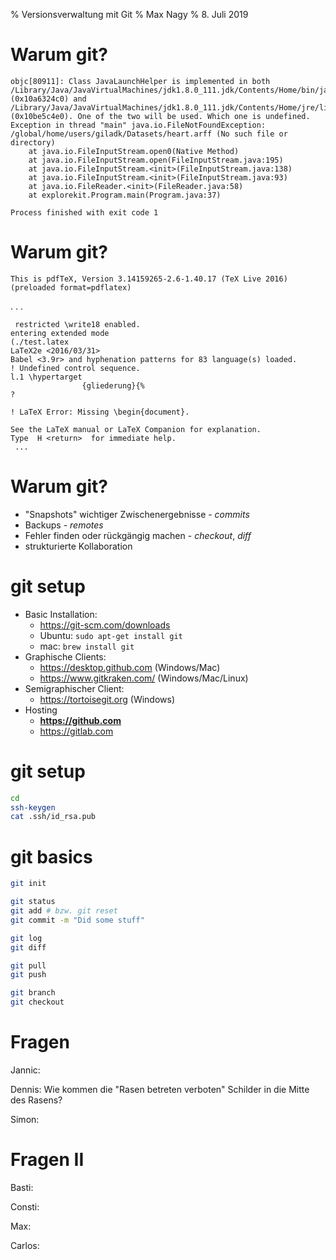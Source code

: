 ﻿% Versionsverwaltung mit Git 
% Max Nagy 
% 8. Juli 2019 

# Warum git?

```
objc[80911]: Class JavaLaunchHelper is implemented in both /Library/Java/JavaVirtualMachines/jdk1.8.0_111.jdk/Contents/Home/bin/java (0x10a6324c0) and /Library/Java/JavaVirtualMachines/jdk1.8.0_111.jdk/Contents/Home/jre/lib/libinstrument.dylib (0x10be5c4e0). One of the two will be used. Which one is undefined.
Exception in thread "main" java.io.FileNotFoundException: /global/home/users/giladk/Datasets/heart.arff (No such file or directory)
	at java.io.FileInputStream.open0(Native Method)
	at java.io.FileInputStream.open(FileInputStream.java:195)
	at java.io.FileInputStream.<init>(FileInputStream.java:138)
	at java.io.FileInputStream.<init>(FileInputStream.java:93)
	at java.io.FileReader.<init>(FileReader.java:58)
	at explorekit.Program.main(Program.java:37)

Process finished with exit code 1
```

# Warum git?

```
This is pdfTeX, Version 3.14159265-2.6-1.40.17 (TeX Live 2016) (preloaded format=pdflatex)
```
. . . 
```
 restricted \write18 enabled.
entering extended mode
(./test.latex
LaTeX2e <2016/03/31>
Babel <3.9r> and hyphenation patterns for 83 language(s) loaded.
! Undefined control sequence.
l.1 \hypertarget
                {gliederung}{%
?

! LaTeX Error: Missing \begin{document}.

See the LaTeX manual or LaTeX Companion for explanation.
Type  H <return>  for immediate help.
 ...
```

# Warum git?

* "Snapshots" wichtiger Zwischenergebnisse - _commits_
* Backups - _remotes_
* Fehler finden oder rückgängig machen - _checkout_, _diff_
* strukturierte Kollaboration  

# git setup

* Basic Installation:
	* https://git-scm.com/downloads
	* Ubuntu: `sudo apt-get install git`
	* mac: `brew install git`
* Graphische Clients: 
	* https://desktop.github.com (Windows/Mac)
	* https://www.gitkraken.com/ (Windows/Mac/Linux)
* Semigraphischer Client:
	* https://tortoisegit.org (Windows)
* Hosting
	* **https://github.com**
	* https://gitlab.com

# git setup

```bash
cd
ssh-keygen
cat .ssh/id_rsa.pub
```

# git basics

```bash
git init

git status
git add # bzw. git reset
git commit -m "Did some stuff"

git log
git diff

git pull
git push

git branch
git checkout
```

# Fragen

Jannic:

Dennis: Wie kommen die "Rasen betreten verboten" Schilder in die Mitte des Rasens?

Simon:

# Fragen II

Basti:

Consti:

Max:

Carlos:


